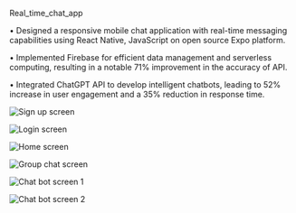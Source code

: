 Real_time_chat_app

• Designed a responsive mobile chat application with real-time messaging capabilities using React Native, JavaScript on open source Expo platform.

• Implemented Firebase for efficient data management and serverless computing, resulting in a notable 71% improvement in the accuracy of API.

• Integrated ChatGPT API to develop intelligent chatbots, leading to 52% increase in user engagement and a 35% reduction in response time.

 
![Sign up screen](https://github.com/HarryNguyen2662/Real_time_chat_app/blob/main/image_review/sign_in.png)

![Login screen](https://github.com/HarryNguyen2662/Real_time_chat_app/blob/main/image_review/log_in.png)

![Home screen](https://github.com/HarryNguyen2662/Real_time_chat_app/blob/main/image_review/home_screen.png)

![Group chat screen](https://github.com/HarryNguyen2662/Real_time_chat_app/blob/main/image_review/group_chat.png)

![Chat bot screen 1](https://github.com/HarryNguyen2662/Real_time_chat_app/blob/main/image_review/chat_bot.png) 

![Chat bot screen 2](https://github.com/HarryNguyen2662/Real_time_chat_app/blob/main/image_review/chat_bot_2.png)
